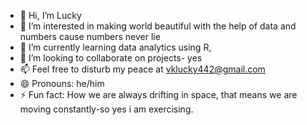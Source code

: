 - 👋 Hi, I’m Lucky
- 👀 I’m interested in making world beautiful with the help of data and numbers cause numbers never lie
- 🌱 I’m currently learning data analytics using R, 
- 💞️ I’m looking to collaborate on projects- yes 
- 📫 Feel free to disturb my peace at vklucky442@gmail.com 
- 😄 Pronouns: he/him
- ⚡ Fun fact: How we are always drifting in space, that means we are moving constantly-so yes i am exercising.

<!---
luckyxjx/luckyxjx is a ✨ special ✨ repository because its `README.md` (this file) appears on your GitHub profile.
You can click the Preview link to take a look at your changes.
--->
